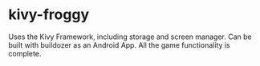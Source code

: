 # kivy-froggy

Uses the Kivy Framework, including storage and screen manager. Can be built with buildozer as an Android App. All the game functionality is complete.
